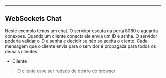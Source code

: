 -------

## WebSockets Chat

Neste exemplo temos um chat. O servidor escuta na porta 8080 e aguarda conexoes. Quando um cliente conecta ele envia um ID e senha. O servidor poderia validar o ID e senha e decidir ou não se aceita o cliente. Cada mensagem que o cliente envia para o servidor é propagada para todos os demais clientes


* Cliente

> O cliente deve ser rodado de dentro do browser 
